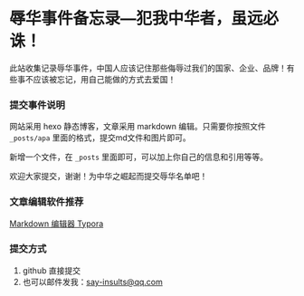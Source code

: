 # 辱华事件备忘录—犯我中华者，虽远必诛！
此站收集记录辱华事件，中国人应该记住那些侮辱过我们的国家、企业、品牌！有些事不应该被忘记，用自己能做的方式去爱国！



### 提交事件说明

网站采用 hexo 静态博客，文章采用 markdown 编辑。只需要你按照文件` _posts/apa` 里面的格式，提交md文件和图片即可。

新增一个文件，在 `_posts` 里面即可，可以加上你自己的信息和引用等等。

欢迎大家提交，谢谢！为中华之崛起而提交辱华名单吧！



### 文章编辑软件推荐



[Markdown 编辑器 Typora](https://www.typora.io/)



### 提交方式

1. github 直接提交
2. 也可以邮件发我：say-insults@qq.com

